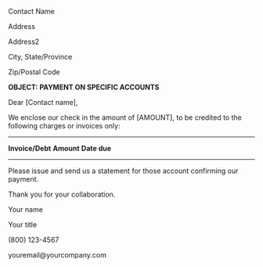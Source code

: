 Contact Name

Address

Address2

City, State/Province

Zip/Postal Code

**OBJECT: PAYMENT ON SPECIFIC ACCOUNTS**

Dear \[Contact name\],

We enclose our check in the amount of \[AMOUNT\], to be credited to the
following charges or invoices only:

  ------------------ ------------ --------------
  **Invoice/Debt**   **Amount**   **Date due**
                                  
                                  
                                  
                                  
                                  
  ------------------ ------------ --------------

Please issue and send us a statement for those account confirming our
payment.

Thank you for your collaboration.

Your name

Your title

\(800\) 123-4567

youremail\@yourcompany.com
